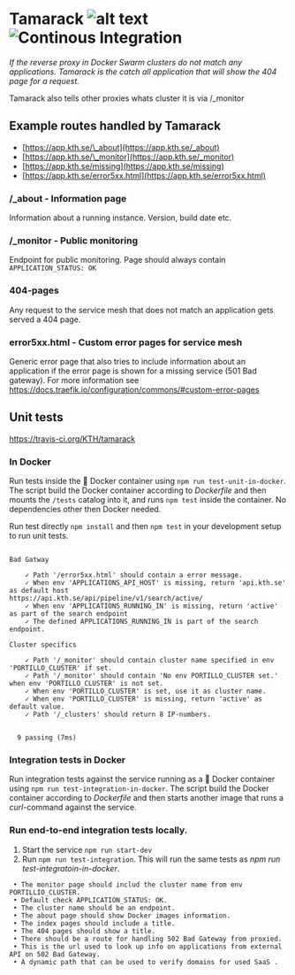 # Tamarack ![alt text](https://api.travis-ci.org/KTH/tamarack.svg?branch=master) ![Continous Integration](https://github.com/KTH/tamarack/actions/workflows/main.yml/badge.svg)

_If the reverse proxy in Docker Swarm clusters do not match any applications. Tamarack is the catch all application that will show the 404 page for a request._

Tamarack also tells other proxies whats cluster it is via /\_monitor

## Example routes handled by Tamarack

- [https://app.kth.se/\_about](https://app.kth.se/_about)
- [https://app.kth.se/\_monitor](https://app.kth.se/_monitor)
- [https://app.kth.se/missing](https://app.kth.se/missing)
- [https://app.kth.se/error5xx.html](https://app.kth.se/error5xx.html)

### /_about - Information page

Information about a running instance. Version, build date etc.

### /_monitor - Public monitoring

Endpoint for public monitoring. Page should always contain `APPLICATION_STATUS: OK`

### 404-pages

Any request to the service mesh that does not match an application gets served a 404 page.

### error5xx.html - Custom error pages for service mesh

Generic error page that also tries to include information about an application if the error page is shown for a missing service (501 Bad gateway). For more information see https://docs.traefik.io/configuration/commons/#custom-error-pages

## Unit tests

https://travis-ci.org/KTH/tamarack

### In Docker

Run tests inside the :whale: Docker container using `npm run test-unit-in-docker`. The script build the Docker container according to _Dockerfile_ and then mounts the `/tests` catalog into it, and runs `npm test` inside the container. No dependencies other then Docker needed.

Run test directly `npm install` and then `npm test` in your development setup to run unit tests.

```text

Bad Gatway

    ✓ Path '/error5xx.html' should contain a error message.
    ✓ When env 'APPLICATIONS_API_HOST' is missing, return 'api.kth.se' as default host
https://api.kth.se/api/pipeline/v1/search/active/
    ✓ When env 'APPLICATIONS_RUNNING_IN' is missing, return 'active' as part of the search endpoint
    ✓ The defined APPLICATIONS_RUNNING_IN is part of the search endpoint.

Cluster specifics

    ✓ Path '/_monitor' should contain cluster name specified in env 'PORTILLO_CLUSTER' if set.
    ✓ Path '/_monitor' should contain 'No env PORTILLO_CLUSTER set.' when env 'PORTILLO_CLUSTER' is not set.
    ✓ When env 'PORTILLO_CLUSTER' is set, use it as cluster name.
    ✓ When env 'PORTILLO_CLUSTER' is missing, return 'active' as default value.
    ✓ Path '/_clusters' should return 8 IP-numbers.


  9 passing (7ms)

```

### Integration tests in Docker

Run integration tests against the service running as a :whale: Docker container using `npm run test-integration-in-docker`. The script build the Docker container according to _Dockerfile_ and then starts another image that runs a _curl_-command against the service.

### Run end-to-end integration tests locally.

1. Start the service `npm run start-dev`
2. Run `npm run test-integration`. This will run the same tests as _npm run test-integratoin-in-docker_.

```
 • The monitor page should includ the cluster name from env PORTILLIO_CLUSTER.
 • Default check APPLICATION_STATUS: OK.
 • The cluster name should be an endpoint.
 • The about page should show Docker images information.
 • The index pages should include a title.
 • The 404 pages should show a title.
 • There should be a route for handling 502 Bad Gateway from proxied.
 • This is the url used to look up info on applications from external API on 502 Bad Gateway.
 • A dynamic path that can be used to verify domains for used SaaS .
```
